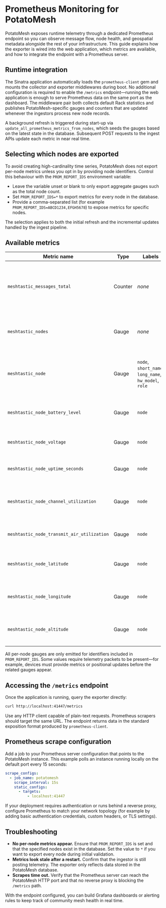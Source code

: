 # Prometheus Monitoring for PotatoMesh

PotatoMesh exposes runtime telemetry through a dedicated Prometheus endpoint so you can
observe message flow, node health, and geospatial metadata alongside the rest of your
infrastructure. This guide explains how the exporter is wired into the web
application, which metrics are available, and how to integrate the endpoint with a
Prometheus server.

## Runtime integration

The Sinatra application automatically loads the `prometheus-client` gem and mounts the
collector and exporter middlewares during boot. No additional configuration is
required to enable the `/metrics` endpoint—running the web application is enough to
serve Prometheus data on the same port as the dashboard. The middleware pair both
collects default Rack statistics and publishes PotatoMesh-specific gauges and
counters that are updated whenever the ingestors process new node records.

A background refresh is triggered during start-up via
`update_all_prometheus_metrics_from_nodes`, which seeds the gauges based on the latest
state in the database. Subsequent POST requests to the ingest APIs update each metric
in near real time.

## Selecting which nodes are exported

To avoid creating high-cardinality time series, PotatoMesh does not export per-node
metrics unless you opt in by providing node identifiers. Control this behaviour with
the `PROM_REPORT_IDS` environment variable:

- Leave the variable unset or blank to only export aggregate gauges such as the total
  node count.
- Set `PROM_REPORT_IDS=*` to export metrics for every node in the database.
- Provide a comma-separated list (for example `PROM_REPORT_IDS=ABCD1234,EFGH5678`) to
  expose metrics for specific nodes.

The selection applies to both the initial refresh and the incremental updates handled
by the ingest pipeline.

## Available metrics

| Metric name | Type | Labels | Description |
| --- | --- | --- | --- |
| `meshtastic_messages_total` | Counter | _none_ | Increments each time the ingest pipeline accepts a new message payload. |
| `meshtastic_nodes` | Gauge | _none_ | Tracks the number of nodes currently stored in the database. |
| `meshtastic_node` | Gauge | `node`, `short_name`, `long_name`, `hw_model`, `role` | Reports a node as present (value `1`) along with identity metadata. |
| `meshtastic_node_battery_level` | Gauge | `node` | Most recent battery percentage reported by the node. |
| `meshtastic_node_voltage` | Gauge | `node` | Most recent battery voltage reading. |
| `meshtastic_node_uptime_seconds` | Gauge | `node` | Uptime reported by the device in seconds. |
| `meshtastic_node_channel_utilization` | Gauge | `node` | Latest channel utilisation ratio supplied by the node. |
| `meshtastic_node_transmit_air_utilization` | Gauge | `node` | Proportion of on-air time spent transmitting. |
| `meshtastic_node_latitude` | Gauge | `node` | Latitude component of the last known position. |
| `meshtastic_node_longitude` | Gauge | `node` | Longitude component of the last known position. |
| `meshtastic_node_altitude` | Gauge | `node` | Altitude (in metres) of the last known position. |

All per-node gauges are only emitted for identifiers included in `PROM_REPORT_IDS`.
Some values require telemetry packets to be present—for example, devices must provide
metrics or positional updates before the related gauges appear.

## Accessing the `/metrics` endpoint

Once the application is running, query the exporter directly:

```bash
curl http://localhost:41447/metrics
```

Use any HTTP client capable of plain-text requests. Prometheus scrapers should target
the same URL. The endpoint returns data in the standard exposition format produced by
`prometheus-client`.

## Prometheus scrape configuration

Add a job to your Prometheus server configuration that points to the PotatoMesh
instance. This example polls an instance running locally on the default port every 15
seconds:

```yaml
scrape_configs:
  - job_name: potatomesh
    scrape_interval: 15s
    static_configs:
      - targets:
          - localhost:41447
```

If your deployment requires authentication or runs behind a reverse proxy, configure
Prometheus to match your network topology (for example by adding basic authentication
credentials, custom headers, or TLS settings).

## Troubleshooting

- **No per-node metrics appear.** Ensure that `PROM_REPORT_IDS` is set and that the
  specified nodes exist in the database. Set the value to `*` if you want to export
  every node during initial validation.
- **Metrics look stale after a restart.** Confirm that the ingestor is still posting
  telemetry. The exporter only reflects data stored in the PotatoMesh database.
- **Scrapes time out.** Verify that the Prometheus server can reach the PotatoMesh
  HTTP port and that no reverse proxy is blocking the `/metrics` path.

With the endpoint configured, you can build Grafana dashboards or alerting rules to
keep track of community mesh health in real time.
